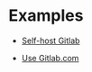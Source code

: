 # Examples

- [Self-host Gitlab](https://github.com/icyleaf/hpr/tree/master/examples/selfhost)

- [Use Gitlab.com](https://github.com/icyleaf/hpr/tree/master/examples/saas)
